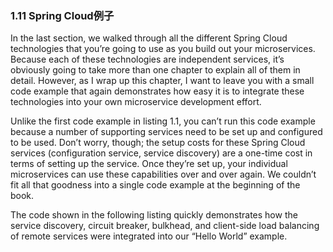 ### 1.11 Spring Cloud例子

In the last section, we walked through all the different Spring Cloud technologies that you’re going to use as you build out your microservices. Because each of these technologies are independent services, it’s obviously going to take more than one chapter to explain all of them in detail. However, as I wrap up this chapter, I want to leave you with a small code example that again demonstrates how easy it is to integrate these technologies into your own microservice development effort.

Unlike the first code example in listing 1.1, you can’t run this code example because a number of supporting services need to be set up and configured to be used. Don’t worry, though; the setup costs for these Spring Cloud services \(configuration service, service discovery\) are a one-time cost in terms of setting up the service. Once they’re set up, your individual microservices can use these capabilities over and over again. We couldn’t fit all that goodness into a single code example at the beginning of the book.

The code shown in the following listing quickly demonstrates how the service discovery, circuit breaker, bulkhead, and client-side load balancing of remote services were integrated into our “Hello World” example.

